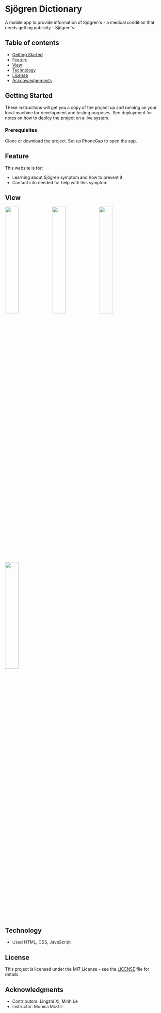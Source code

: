 
# Sjögren Dictionary

A mobile app to provide information of Sjögren's - a medical condition that needs getting publicity - Sjögren's. 

## Table of contents
* [Getting Started](#getting-started)
* [Feature](#feature)
* [View](#view)
* [Technology](#technology)
* [License](#license)
* [Acknowledgements](#acknowledges)

## Getting Started

These instructions will get you a copy of the project up and running on your local machine for development and testing purposes. See deployment for notes on how to deploy the project on a live system.

### Prerequisites

Clone or download the project. Set up PhoneGap to open the app.

## Feature

This website is for:
* Learning about Sjögren symptom and how to prevent it
* Contact info needed for help with this symptom

## View
<img src="https://github.com/nhicung/SjogrenDictionary/blob/master/screenshot/menu.png" width="30%" height="30%"/>
<img src="https://github.com/nhicung/SjogrenDictionary/blob/master/screenshot/home.png" width="30%" height="30%"/>
<img src="https://github.com/nhicung/SjogrenDictionary/blob/master/screenshot/info.png" width="30%" height="30%"/>
<img src="https://github.com/nhicung/SjogrenDictionary/blob/master/screenshot/symptoms.png" width="30%" height="30%"/>

## Technology

* Used HTML, CSS, JavaScript

## License

This project is licensed under the MIT License - see the [LICENSE](LICENSE) file for details

## Acknowledgments
* Contributors: Lingzhi Xi, Minh Le
* Instructor: Monica McGill
